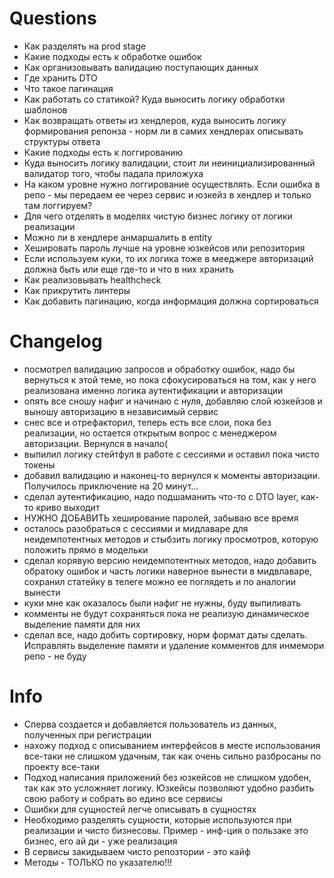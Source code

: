 # Questions
- Как разделять на prod stage
- Какие подходы есть к обработке ошибок
- Как организовывать валидацию поступающих данных
- Где хранить DTO
- Что такое пагинация
- Как работать со статикой? Куда выносить логику обработки шаблонов
- Как возвращать ответы из хендлеров, куда выносить логику формирования репонза - норм ли в самих хендлерах описывать структуры ответа
- Какие подходы есть к логгированию
- Куда выносить логику валидации, стоит ли неинициализированный валидатор того, чтобы падала приложуха
- На каком уровне нужно логгирование осуществлять. Если ошибка в репо - мы передаем ее через сервис и юзкейз в хендлер и только там логгируем?
- Для чего отделять в моделях чистую бизнес логику от логики реализации
- Можно ли в хендлере анмаршалить в entity
- Хешировать пароль лучше на уровне юзкейсов или репозитория
- Если используем куки, то их логика тоже в мееджере авторизаций должна быть или еще где-то и что в них хранить
- Как реализовывать healthcheck
- Как прикрутить линтеры
- Как добавить пагинацию, когда информация должна сортироваться

# Changelog
- посмотрел валидацию запросов и обработку ошибок, надо бы вернуться к этой теме, но пока сфокусироваться на том, как у него реализована именно логика аутентификации и авторизации
- опять все сношу нафиг и начинаю с нуля, добавляю слой юзкейзов и выношу авторизацию в независимый сервис
- снес все и отрефакторил, теперь есть все слои, пока без реализации, но остается открытым вопрос с менеджером авторизации. Вернулся в начало(
- выпилил логику стейтфул в работе с сессиями и оставил пока чисто токены
- добавил валидацию и наконец-то вернулся к моменты авторизации. Получилось приключение на 20 минут...
- сделал аутентификацию, надо подшаманить что-то c DTO layer, как-то криво выходит
- НУЖНО ДОБАВИТЬ хеширование паролей, забываю все время
- осталось разобраться с сессиями и мидлаваре для неидемпотентных методов и стыбзить логику просмотров, которую положить прямо в модельки
- сделал корявую версию неидемпотентных методов, надо добавить обратоку ошибок и часть логики наверное вынести в мидвлаваре, сохранил статейку в телеге можно ее поглядеть и по аналогии вынести
- куки мне как оказалось были нафиг не нужны, буду выпиливать
- комменты не будут сохраняться пока не реализую динамическое выделение памяти для них
- сделал все, надо добить сортировку, норм формат даты сделать. Исправлять выделение памяти и удаление комментов для инмемори репо - не буду

# Info
- Сперва создается и добавляется пользователь из данных, полученных при регистрации
- нахожу подход с описыванием интерфейсов в месте использования все-таки не слишком удачным, так как очень сильно разбросаны по проекту все-таки 
- Подход написания приложений без юзкейсов не слишком удобен, так как это усложняет логику. Юзкейсы позволяют удобно разбить свою работу и собрать во едино все сервисы 
- Ошибки для сущностей легче описывать в сущностях 
- Необходимо разделять сущности, которые используются при реализации и чисто бизнесовы. Пример - инф-ция о пользаке это бизнес, его ай ди - уже реализация
- В сервисы закидываем чисто репозтории - это кайф
- Методы - ТОЛЬКО по указателю!!!
